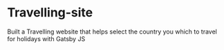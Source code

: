 # Travelling-site
Built a Travelling website that helps select the country you which to travel for holidays with Gatsby JS
